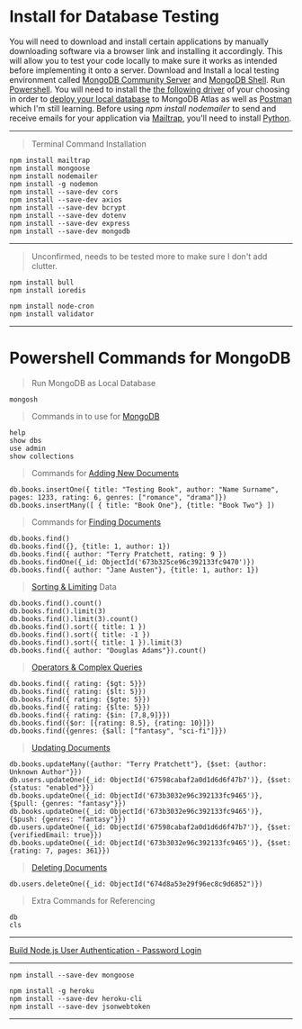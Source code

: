 # Install for Database Testing

You will need to download and install certain applications by manually downloading software via a browser link and installing it accordingly. This will allow you to test your code locally to make sure it works as intended before implementing it onto a server. Download and Install a local testing environment called [MongoDB Community Server](https://www.mongodb.com/try/download/community) and [MongoDB Shell](https://www.mongodb.com/try/download/shell). Run [Powershell](https://en.wikipedia.org/wiki/PowerShell). You will need to install the [the following driver](https://www.mongodb.com/docs/drivers/) of your choosing in order to [deploy your local database](https://www.youtube.com/watch?v=a3H9rIj07sk) to MongoDB Atlas as well as [Postman](https://www.postman.com/) which I'm still learning. Before using _npm install nodemailer_ to send and receive emails for your application via [Mailtrap](https://mailtrap.io), you'll need to install [Python](https://www.python.org/downloads/).

---

> Terminal Command Installation

    npm install mailtrap
    npm install mongoose
    npm install nodemailer
    npm install -g nodemon
    npm install --save-dev cors
    npm install --save-dev axios
    npm install --save-dev bcrypt
    npm install --save-dev dotenv
    npm install --save-dev express
    npm install --save-dev mongodb

---

> Unconfirmed, needs to be tested more to make sure I don't add clutter.

    npm install bull
    npm install ioredis

    npm install node-cron
    npm install validator

---

# Powershell Commands for MongoDB

> Run MongoDB as Local Database

    mongosh

> Commands in to use for [MongoDB](https://www.youtube.com/watch?v=jR49YGYXdxc)

    help
    show dbs
    use admin
    show collections

> Commands for [Adding New Documents](https://www.youtube.com/watch?v=g3Z0Av9yRSs)

    db.books.insertOne({ title: "Testing Book", author: "Name Surname", pages: 1233, rating: 6, genres: ["romance", "drama"]})
    db.books.insertMany([ { title: "Book One"}, {title: "Book Two"} ])

> Commands for [Finding Documents](https://www.youtube.com/watch?v=FLl9m4XwbqQ)

    db.books.find()
    db.books.find({}, {title: 1, author: 1})
    db.books.find({ author: "Terry Pratchett, rating: 9 })
    db.books.findOne({_id: ObjectId('673b325ce96c392133fc9470')})
    db.books.find({ author: "Jane Austen"}, {title: 1, author: 1})

> [Sorting & Limiting](https://www.youtube.com/watch?v=vI4GdN5wBTQ) Data

    db.books.find().count()
    db.books.find().limit(3)
    db.books.find().limit(3).count()
    db.books.find().sort({ title: 1 })
    db.books.find().sort({ title: -1 })
    db.books.find().sort({ title: 1 }).limit(3)
    db.books.find({ author: "Douglas Adams"}).count()

> [Operators & Complex Queries](https://www.youtube.com/watch?v=NRKGZdJTf48)

    db.books.find({ rating: {$gt: 5}})
    db.books.find({ rating: {$lt: 5}})
    db.books.find({ rating: {$gte: 5}})
    db.books.find({ rating: {$lte: 5}})
    db.books.find({ rating: {$in: [7,8,9]}})
    db.books.find({$or: [{rating: 8.5}, {rating: 10}]})
    db.books.find({genres: {$all: ["fantasy", "sci-fi"]}})

> [Updating Documents](https://www.youtube.com/watch?v=s8YG0GvQInY)

    db.books.updateMany({author: "Terry Pratchett"}, {$set: {author: Unknown Author"}})
    db.users.updateOne({_id: ObjectId('67598cabaf2a0d1d6d6f47b7')}, {$set: {status: "enabled"}})
    db.books.updateOne({_id: ObjectId('673b3032e96c392133fc9465')}, {$pull: {genres: "fantasy"}})
    db.books.updateOne({_id: ObjectId('673b3032e96c392133fc9465')}, {$push: {genres: "fantasy"}})
    db.users.updateOne({_id: ObjectId('67598cabaf2a0d1d6d6f47b7')}, {$set: {verifiedEmail: true}})
    db.books.updateOne({_id: ObjectId('673b3032e96c392133fc9465')}, {$set: {rating: 7, pages: 361}})

> [Deleting Documents](https://www.youtube.com/watch?v=hq7gGo-1CgM)

    db.users.deleteOne({_id: ObjectId("674d8a53e29f96ec8c9d6852")})

> Extra Commands for Referencing

    db
    cls

---

[Build Node.js User Authentication - Password Login](https://www.youtube.com/watch?v=Ud5xKCYQTjM)

---

    npm install --save-dev mongoose

    npm install -g heroku
    npm install --save-dev heroku-cli
    npm install --save-dev jsonwebtoken

---

